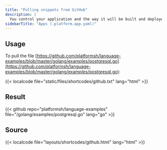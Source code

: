 ```yaml
---
title: "Pulling snippets from GitHub"
description: |
  You control your application and the way it will be built and deployed on Platform.sh via a single configuration file, `.platform.app.yaml`, located at the root of your application folder inside your Git repository.
sidebarTitle: "Apps (.platform.app.yaml)"
---
```


## Usage

To pull the file [https://github.com/platformsh/language-examples/blob/master/golang/examples/postgresql.go](https://github.com/platformsh/language-examples/blob/master/golang/examples/postgresql.go):

{{< localcode file="static/files/shortcodes/github.txt" lang="html" >}}

## Result

{{< github repo="platformsh/language-examples" file="/golang/examples/postgresql.go" lang="go" >}}

## Source

{{< localcode file="layouts/shortcodes/github.html" lang="html" >}}
